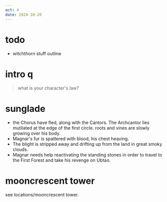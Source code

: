 ```yaml
---
act: 4
date: 2024-10-20
---
```


# todo
- witchthorn stuff outline

# intro q

> what is your character's law?

# sunglade

- the Chorus have fled, along with the Cantors. The Archcantor lies mutilated at the edge of the first circle. roots and vines are slowly growing over his body.
- Magnar's fur is spattered with blood, his chest heaving.
- The blight is stripped away and drifting up from the land in great smoky clouds.
- Magnar needs help reactivating the standing stones in order to travel to the First Forest and take his revenge on Ubtao.

# mooncrescent tower

see locations/mooncrescent tower.
